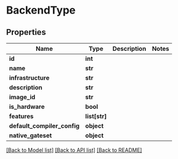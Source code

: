 # BackendType


## Properties
Name | Type | Description | Notes
------------ | ------------- | ------------- | -------------
**id** | **int** |  | 
**name** | **str** |  | 
**infrastructure** | **str** |  | 
**description** | **str** |  | 
**image_id** | **str** |  | 
**is_hardware** | **bool** |  | 
**features** | **list[str]** |  | 
**default_compiler_config** | **object** |  | 
**native_gateset** | **object** |  | 

[[Back to Model list]](../README.md#documentation-for-models) [[Back to API list]](../README.md#documentation-for-api-endpoints) [[Back to README]](../README.md)


